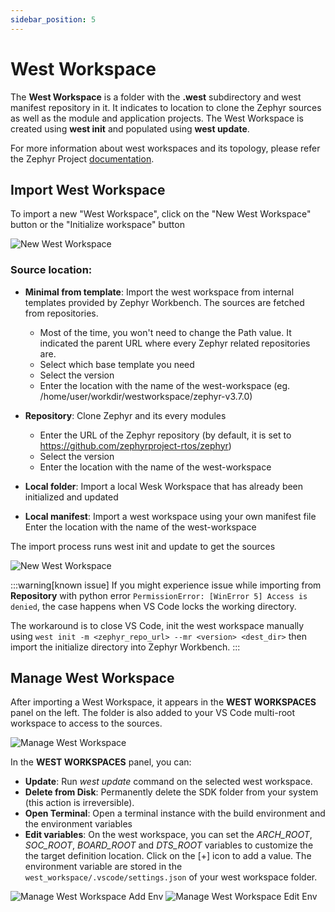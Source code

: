 ```yaml
---
sidebar_position: 5
---
```

# West Workspace

The **West Workspace** is a folder with the **.west** subdirectory and west manifest repository in it. It indicates to location to clone the Zephyr sources as well as the module and application projects. The West Workspace is created using **west init** and populated using **west update**.

For more information about west workspaces and its topology, please refer the Zephyr Project [documentation](https://docs.zephyrproject.org/latest/develop/west/workspaces.html).

## Import West Workspace

To import a new "West Workspace", click on the "New West Workspace" button or the "Initialize workspace" button

![New West Workspace](/img/zw/workspace/zw_west_workspace_new.png)

### Source location:

- **Minimal from template**:
Import the west workspace from internal templates provided by Zephyr Workbench.
The sources are fetched from repositories.

  * Most of the time, you won't need to change the Path value. It indicated the parent URL where every Zephyr related repositories are.
  * Select which base template you need
  * Select the version
  * Enter the location with the name of the west-workspace (eg. /home/user/workdir/westworkspace/zephyr-v3.7.0)

- **Repository**:
Clone Zephyr and its every modules
  * Enter the URL of the Zephyr repository (by default, it is set to https://github.com/zephyrproject-rtos/zephyr) 
  * Select the version
  * Enter the location with the name of the west-workspace

- **Local folder**:
Import a local Wesk Workspace that has already been initialized and updated

- **Local manifest**:
Import a west workspace using your own manifest file
Enter the location with the name of the west-workspace

The import process runs west init and update to get the sources

![New West Workspace](/img/zw/workspace/zw_west_workspace_import.png)

:::warning[known issue]
If you might experience issue while importing from  **Repository** with python error `PermissionError: [WinError 5] Access is denied`, 
the case happens when VS Code locks the working directory.

The workaround is to close VS Code, init the west workspace manually using `west init -m <zephyr_repo_url> --mr <version> <dest_dir>` 
then import the initialize directory into Zephyr Workbench.
:::

## Manage West Workspace

After importing a West Workspace, it appears in the **WEST WORKSPACES** panel on the left. The folder is also added to your VS Code multi-root workspace to access to the sources.

![Manage West Workspace](/img/zw/workspace/zw_west_workspace_manage-context.png)

In the **WEST WORKSPACES** panel, you can:

- **Update**: Run *west update* command on the selected west workspace.
- **Delete from Disk**: Permanently delete the SDK folder from your system (this action is irreversible).
- **Open Terminal**: Open a terminal instance with the build environment and the environment variables
- **Edit variables**: On the west workspace, you can set the *ARCH_ROOT*, *SOC_ROOT*, *BOARD_ROOT* and *DTS_ROOT* variables to customize the
the target definition location. Click on the [+] icon to add a value. The environment variable are stored in the `west_workspace/.vscode/settings.json` of your west workspace folder.

![Manage West Workspace Add Env](/img/zw/workspace/zw_west_workspace_manage-env1.png)
![Manage West Workspace Edit Env](/img/zw/workspace/zw_west_workspace_manage-env2.png)


